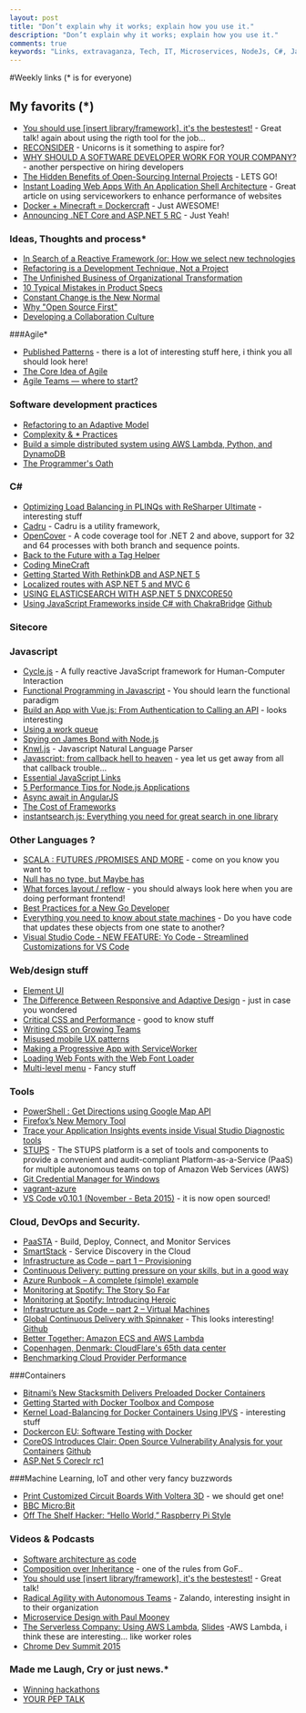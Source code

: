 ```yaml
---
layout: post
title: "Don’t explain why it works; explain how you use it."
description: "Don’t explain why it works; explain how you use it."
comments: true
keywords: "Links, extravaganza, Tech, IT, Microservices, NodeJs, C#, Javascript, Solution architecture"
---
```

#Weekly links (* is for everyone)

##  My favorits (*)
 * [You should use [insert library/framework], it's the bestestest!](https://www.youtube.com/watch?v=_yCz1TA0EL4) - Great talk! again about using the rigth tool for the job...
 * [RECONSIDER](https://medium.com/@dhh/reconsider-41adf356857f) - Unicorns is it something to aspire for?
 * [WHY SHOULD A SOFTWARE DEVELOPER WORK FOR YOUR COMPANY?](http://code.hootsuite.com/why-should-a-software-developer-work-for-your-company/) - another perspective on hiring developers
 * [The Hidden Benefits of Open-Sourcing Internal Projects](http://eng.rightscale.com/2015/11/18/hidden-benefits-of-open-source.html) - LETS GO!
 * [Instant Loading Web Apps With An Application Shell Architecture](https://medium.com/@addyosmani/instant-loading-web-apps-with-an-application-shell-architecture-7c0c2f10c73) - Great article on using serviceworkers to enhance performance of websites
 * [Docker + Minecraft = Dockercraft](https://github.com/docker/dockercraft) - Just AWESOME!
 * [Announcing .NET Core and ASP.NET 5 RC](http://blogs.msdn.com/b/dotnet/archive/2015/11/18/announcing-net-core-and-asp-net-5-rc.aspx) - Just Yeah!

  
### Ideas, Thoughts and process*
 * [In Search of a Reactive Framework (or: How we select new technologies](http://tech.ticketmaster.com/2015/11/12/in-search-of-a-reactive-framework-or-how-we-select-new-technologies/)
 * [Refactoring is a Development Technique, Not a Project](http://blog.ndepend.com/refactoring-is-a-development-technique-not-a-project/)
 * [The Unfinished Business of Organizational Transformation](https://www.thoughtworks.com/insights/blog/unfinished-business-organizational-transformation)
 * [10 Typical Mistakes in Product Specs](https://dzone.com/articles/10-typical-mistakes-in-specs)
 * [Constant Change is the New Normal](https://www.thoughtworks.com/insights/blog/constant-change-new-normal)
 * [Why "Open Source First"](https://tech.zalando.com/blog/why-open-source-first/)
 * [Developing a Collaboration Culture](https://www.thoughtworks.com/insights/blog/developing-collaboration-culture)
 
###Agile*
 * [Published Patterns](https://sites.google.com/a/scrumplop.org/published-patterns/) - there is a lot of interesting stuff here, i think you all should look here!
 * [The Core Idea of Agile](https://dzone.com/articles/the-core-idea-of-agile)
 * [Agile Teams — where to start?](http://allegro.tech/2015/11/agile-teams-how-to-start.html)

### Software development practices
 * [Refactoring to an Adaptive Model](http://martinfowler.com/articles/refactoring-adaptive-model.html)
 * [Complexity & * Practices](http://dtor.com/halfire/2015/11/13/complexity_____practices.html)
 * [Build a simple distributed system using AWS Lambda, Python, and DynamoDB](http://tech.adroll.com/blog/dev/2015/11/16/count-things-with-aws-lambda-python-and-dynamodb.html)
 * [The Programmer's Oath](http://blog.cleancoder.com/uncle-bob/2015/11/18/TheProgrammersOath.html)
 
### **C#**
 * [Optimizing Load Balancing in PLINQs with ReSharper Ultimate](http://blog.jetbrains.com/dotnet/2015/11/10/optimizing-load-balancing-in-plinqs-with-resharper-ultimate/) - interesting stuff
 * [Cadru](http://scottdorman.github.io/cadru/) - Cadru is a utility framework,
 * [OpenCover](https://github.com/OpenCover/opencover) - A code coverage tool for .NET 2 and above, support for 32 and 64 processes with both branch and sequence points. 
 * [Back to the Future with a Tag Helper](http://www.jeffreyfritz.com/2015/11/back-to-the-future-with-a-tag-helper/)
 * [Coding MineCraft](https://code.org/mc)
 * [Getting Started With RethinkDB and ASP.NET 5](http://www.khalidabuhakmeh.com/getting-started-with-rethinkdb-and-asp-net-5)
 * [Localized routes with ASP.NET 5 and MVC 6](http://www.strathweb.com/2015/11/localized-routes-with-asp-net-5-and-mvc-6/)
 * [USING ELASTICSEARCH WITH ASP.NET 5 DNXCORE50](http://damienbod.com/2015/11/17/using-elasticsearch-with-asp-net-5-dnxcore50/)
 * [Using JavaScript Frameworks inside C# with ChakraBridge](http://www.sitepoint.com/using-javascript-frameworks-inside-c-with-chakrabridge/) [Github](https://github.com/deltakosh/JsBridge)

### Sitecore

### Javascript
 * [Cycle.js](http://cycle.js.org/) - A fully reactive JavaScript framework for Human-Computer Interaction
 * [Functional Programming in Javascript](http://reactivex.io/learnrx/) - You should learn the functional paradigm
 * [Build an App with Vue.js: From Authentication to Calling an API](https://auth0.com/blog/2015/11/13/build-an-app-with-vuejs/) - looks interesting
 * [Using a work queue](http://blog.yld.io/2015/11/13/using-a-work-queue/)
 * [Spying on James Bond with Node.js](http://developer.telerik.com/featured/spying-on-james-bond-with-node-js/)
 * [Knwl.js](http://loadfive.com/os/knwl/) - Javascript Natural Language Parser
 * [Javascript: from callback hell to heaven](http://tech.finn.no/2015/10/16/javascript-from-callback-hell-to-heaven/) - yea let us get away from all that callback trouble...
 * [Essential JavaScript Links](https://github.com/ericelliott/essential-javascript-links)
 * [5 Performance Tips for Node.js Applications](https://www.nginx.com/blog/5-performance-tips-for-node-js-applications/)
 * [Async await in AngularJS](https://labs.magnet.me/nerds/2015/11/16/async-await-in-angularjs.html)
 * [The Cost of Frameworks ](https://aerotwist.com/blog/the-cost-of-frameworks/)
 * [instantsearch.js: Everything you need for great search in one library](https://blog.algolia.com/announcing-instantsearch-js-everything-you-need-for-great-search-in-one-library/)

### Other Languages ? 
 * [SCALA : FUTURES /PROMISES AND MORE](https://sachabarbs.wordpress.com/2015/11/11/scala-futures-promises-and-more/) - come on you know you want to
 * [Null has no type, but Maybe has](http://blog.ploeh.dk/2015/11/13/null-has-no-type-but-maybe-has/)
 * [What forces layout / reflow](https://gist.github.com/paulirish/5d52fb081b3570c81e3a) - you should always look here when you are doing performant frontend!
 * [Best Practices for a New Go Developer](http://blog.codeship.com/best-practices-for-a-new-go-developer/)
 * [Everything you need to know about state machines](https://kev.inburke.com/kevin/state-machines/) - Do you have code that updates these objects from one state to another?
 * [Visual Studio Code - NEW FEATURE: Yo Code - Streamlined Customizations for VS Code](http://blogs.msdn.com/b/user_ed/archive/2015/11/17/visual-studio-code-new-feature-yo-code-streamlined-customizations-for-vs-code.aspx)

### Web/design stuff
 * [Element UI](http://elemental-ui.com/)
 * [The Difference Between Responsive and Adaptive Design](https://css-tricks.com/the-difference-between-responsive-and-adaptive-design/) - just in case you wondered
 * [Critical CSS and Performance](http://dbushell.com/2015/02/19/critical-css-and-performance/) - good to know stuff
 * [Writing CSS on Growing Teams](http://alistapart.com/blog/post/writing-css-on-growing-teams)
 * [Misused mobile UX patterns](https://medium.com/@kollinz/misused-mobile-ux-patterns-84d2b6930570)
 * [Making a Progressive App with ServiceWorker](https://ponyfoo.com/articles/progressive-app-serviceworker)
 * [Loading Web Fonts with the Web Font Loader](https://css-tricks.com/loading-web-fonts-with-the-web-font-loader/)
 * [Multi-level menu](http://tympanus.net/codrops/2015/11/17/multi-level-menu/) - Fancy stuff
 
### Tools
 * [PowerShell : Get Directions using Google Map API](https://geekeefy.wordpress.com/2015/11/14/powershell-get-directions-using-google-map-api/)
 * [Firefox’s New Memory Tool](https://hacks.mozilla.org/2015/11/firefoxs-new-memory-tool/)
 * [Trace your Application Insights events inside Visual Studio Diagnostic tools](http://dailydotnettips.com/2015/11/04/trace-your-application-insights-events-inside-visual-studio-diagnostic-tools/)
 * [STUPS](https://stups.io/) - The STUPS platform is a set of tools and components to provide a convenient and audit-compliant Platform-as-a-Service (PaaS) for multiple autonomous teams on top of Amazon Web Services (AWS)
 * [Git Credential Manager for Windows](https://github.com/Microsoft/Git-Credential-Manager-for-Windows)
 * [vagrant-azure](https://github.com/Azure/vagrant-azure)
 * [VS Code v0.10.1 (November - Beta 2015)](https://code.visualstudio.com/updates#vscode) - it is now open sourced!

### Cloud, DevOps and Security. 
 * [PaaSTA](https://github.com/Yelp/paasta/) - Build, Deploy, Connect, and Monitor Services
 * [SmartStack](http://nerds.airbnb.com/smartstack-service-discovery-cloud/) - Service Discovery in the Cloud
 * [Infrastructure as Code – part 1 – Provisioning](https://www.future-processing.pl/blog/infrastructure-as-code-provisioning/)
 * [Continuous Delivery: putting pressure on your skills, but in a good way](https://jaxenter.com/continuous-delivery-putting-pressure-on-your-skills-but-in-a-good-way-120823.html)
 * [Azure Runbook – A complete (simple) example](http://vincentlauzon.com/2015/11/01/azure-runbook-a-complete-simple-example/)
 * [Monitoring at Spotify: The Story So Far](https://labs.spotify.com/2015/11/16/monitoring-at-spotify-the-story-so-far/)
 * [Monitoring at Spotify: Introducing Heroic](https://labs.spotify.com/2015/11/17/monitoring-at-spotify-introducing-heroic/)
 * [Infrastructure as Code – part 2 – Virtual Machines](https://www.future-processing.pl/blog/infrastructure-as-code-virtual-machines/)
 * [Global Continuous Delivery with Spinnaker](http://techblog.netflix.com/2015/11/global-continuous-delivery-with.html) - This looks interesting! [Github](https://github.com/spinnaker/spinnaker)
 * [Better Together: Amazon ECS and AWS Lambda](https://aws.amazon.com/blogs/compute/better-together-amazon-ecs-and-aws-lambda/)
 * [Copenhagen, Denmark: CloudFlare's 65th data center](https://blog.cloudflare.com/copenhagen-denmark-cloudflares-65th-data-center/)
 * [Benchmarking Cloud Provider Performance](http://www.acmebenchmarking.com/2015/11/benchmarking-cloud-provider-performance.html)

###Containers
 * [Bitnami’s New Stacksmith Delivers Preloaded Docker Containers](http://thenewstack.io/bitnami-announces-stacksmith/)
 * [Getting Started with Docker Toolbox and Compose](http://blog.docker.com/2015/11/docker-toolbox-compose/)
 * [Kernel Load-Balancing for Docker Containers Using IPVS](http://blog.codeship.com/kernel-load-balancing-for-docker-containers-using-ipvs/) - interesting stuff
 * [Dockercon EU: Software Testing with Docker](http://thenewstack.io/software-testing-docker/)
 * [CoreOS Introduces Clair: Open Source Vulnerability Analysis for your Containers](https://coreos.com/blog/vulnerability-analysis-for-containers) [Github](https://github.com/coreos/clair)
 * [ASP.Net 5 Coreclr rc1](https://hub.docker.com/r/microsoft/aspnet/)

###Machine Learning, IoT and other very fancy buzzwords
 * [Print Customized Circuit Boards With Voltera 3D](http://thenewstack.io/voltera-3d-prints-circuit-boards-minutes/) - we should get one!
 * [BBC Micro:Bit](http://blogs.msdn.com/b/uk_faculty_connection/archive/2015/11/12/bbc-micro-bit.aspx)
 * [Off The Shelf Hacker: “Hello World,” Raspberry Pi Style](http://thenewstack.io/off-shelf-hacker-hello-world-pi-style/)

### Videos & Podcasts
 * [Software architecture as code](http://www.codingthearchitecture.com/2015/11/16/video_software_architecture_as_code.html)
 * [Composition over Inheritance](https://www.youtube.com/watch?v=wfMtDGfHWpA) - one of the rules from GoF..
 * [You should use [insert library/framework], it's the bestestest!](https://www.youtube.com/watch?v=_yCz1TA0EL4) - Great talk!
 * [Radical Agility with Autonomous Teams](https://www.youtube.com/watch?v=JXRTkj4pdO4) - Zalando, interesting insight in to their organization
 * [Microservice Design with Paul Mooney](http://www.dotnetrocks.com/default.aspx?ShowNum=1218)
 * [The Serverless Company: Using AWS Lambda](https://www.youtube.com/watch?v=U8ODkSCJpJU), [Slides](http://www.slideshare.net/AmazonWebServices/arc308-the-serverless-company-using-aws-lambda) -AWS Lambda, i think these are interesting... like worker roles  
 * [Chrome Dev Summit 2015](https://www.youtube.com/playlist?list=PLNYkxOF6rcICcHeQY02XLvoGL34rZFWZn#chromedevsummit)
 
### Made me Laugh, Cry or just news.*
 * [Winning hackathons](http://glebbahmutov.com/blog/winning-hackathons/)
 * [YOUR PEP TALK](http://www.fastcocreate.com/3053684/let-this-seamless-blend-of-coach-speeches-from-sports-movies-be-your-pep-talk-today)
